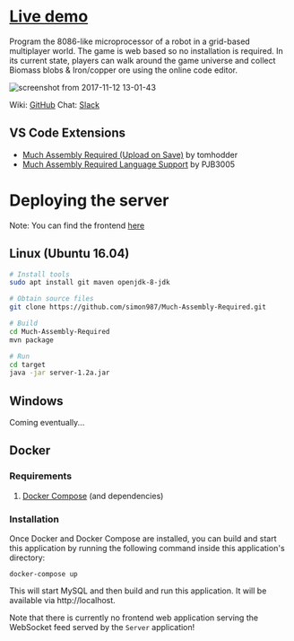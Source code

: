 # [Live demo](https://muchassemblyrequired.com)
Program the 8086-like microprocessor of a robot in a grid-based multiplayer world. The game is web based so no installation is required.
In its current state, players can walk around the game universe and collect Biomass blobs & Iron/copper ore using the online code editor.

![screenshot from 2017-11-12 13-01-43](https://user-images.githubusercontent.com/7120851/32701793-e5d07e98-c7a9-11e7-9931-f8db7b287994.png)

Wiki: [GitHub](https://github.com/simon987/Much-Assembly-Required/wiki)
Chat: [Slack](https://join.slack.com/t/muchassemblyrequired/shared_invite/enQtMjY3Mjc1OTUwNjEwLTkyOTIwOTA5OGY4MDVlMGI4NzM5YzlhMWJiMGY1OWE2NjUxODQ1NWQ1YTcxMTA1NGZkYzNjYzMyM2E1ODdmNzg)

## VS Code Extensions
- [Much Assembly Required (Upload on Save)](https://marketplace.visualstudio.com/items?itemName=tomhodder.much-assembly-required-upload-on-save) by tomhodder
- [Much Assembly Required Language Support](https://marketplace.visualstudio.com/items?itemName=PJB3005.much-assembly-required-language-support) by PJB3005

# Deploying the server 

Note: You can find the frontend [here](https://github.com/simon987/Much-Assembly-Required-Frontend)


## Linux (Ubuntu 16.04)
```bash
# Install tools
sudo apt install git maven openjdk-8-jdk

# Obtain source files
git clone https://github.com/simon987/Much-Assembly-Required.git

# Build
cd Much-Assembly-Required
mvn package

# Run
cd target
java -jar server-1.2a.jar
```

## Windows
Coming eventually...

## Docker
### Requirements  

1. [Docker Compose](https://docs.docker.com/compose/install/#install-compose) (and dependencies)

### Installation

Once Docker and Docker Compose are installed, you can build and start
this application by running the following command inside this
application's directory:

`docker-compose up`

This will start MySQL and then build and run this application. It will
be available via http://localhost.

Note that there is currently no frontend web application serving the
WebSocket feed served by the `Server` application!
